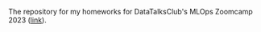 The repository for my homeworks for DataTalksClub's MLOps Zoomcamp 2023 ([link](https://github.com/DataTalksClub/mlops-zoomcamp)).
